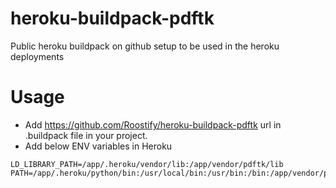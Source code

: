 # heroku-buildpack-pdftk
Public heroku buildpack on github setup to be used in the heroku deployments

# Usage
- Add https://github.com/Roostify/heroku-buildpack-pdftk url in .buildpack file in your project.
- Add below ENV variables in Heroku
```
LD_LIBRARY_PATH=/app/.heroku/vendor/lib:/app/vendor/pdftk/lib
PATH=/app/.heroku/python/bin:/usr/local/bin:/usr/bin:/bin:/app/vendor/pdftk/bin
```

